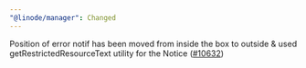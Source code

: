 ```yaml
---
"@linode/manager": Changed
---
```


Position of error notif has been moved from inside the box to outside & used getRestrictedResourceText utility for the Notice ([#10632](https://github.com/linode/manager/pull/10632))

